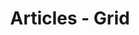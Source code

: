 ---
layout: articles
title: Articles - Grid
tags: Template
articles:
  data_source: site.tags.Template
  type: grid
cover: /assets/images/axure/articles-grid.jpg
---